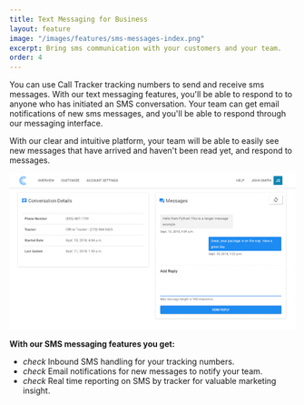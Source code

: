 ```yaml
---
title: Text Messaging for Business
layout: feature
image: "/images/features/sms-messages-index.png"
excerpt: Bring sms communication with your customers and your team.
order: 4
---
```


<p>You can use Call Tracker tracking numbers to send and receive sms messages. With our text messaging features, you'll be able to respond to to anyone who has initiated an SMS conversation. Your team can get email notifications of new sms messages, and you'll be able to respond through our messaging interface.</p>

<p>With our clear and intuitive platform, your team will be able to easily see new messages that have arrived and haven't been read yet, and respond to messages.</p>

<img src="/images/app-mockups/conversation-detail-preview.png" class="img-responsive" />

<strong>With our SMS messaging features you get:</strong>

<ul class="list-unstyled features-list">
	<li><i class="material-icons text-success">check</i> Inbound SMS handling for your tracking numbers.</li>
    <li><i class="material-icons text-success">check</i> Email notifications for new messages to notify your team.</li>
    <li><i class="material-icons text-success">check</i> Real time reporting on SMS by tracker for valuable marketing insight.</li>
</ul>

